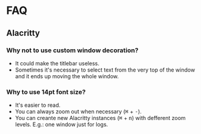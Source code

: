 # FAQ

## Alacritty

### Why not to use custom window decoration?

- It could make the titlebar useless.
- Sometimes it's necessary to select text from the very top of the window and it ends up moving the whole window.

### Why to use 14pt font size?

- It's easier to read.
- You can always zoom out when necessary (<kbd>⌘</kbd> + <kbd>-</kbd>).
- You can creante new Alacritty instances (<kbd>⌘</kbd> + <kbd>n</kbd>) with defferent zoom levels. E.g.: one window just for logs.
